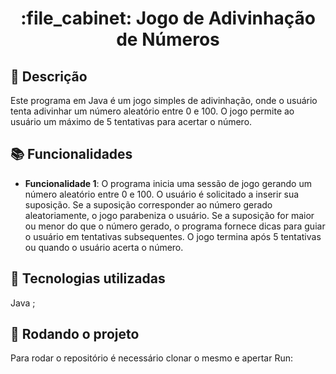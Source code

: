 <h1 align="center">:file_cabinet: Jogo de Adivinhação de Números </h1>

## :memo: Descrição
Este programa em Java é um jogo simples de adivinhação, onde o usuário tenta adivinhar um número aleatório entre 0 e 100. O jogo permite ao usuário um máximo de 5 tentativas para acertar o número.

## :books: Funcionalidades
* <b>Funcionalidade 1</b>: O programa inicia uma sessão de jogo gerando um número aleatório entre 0 e 100. O usuário é solicitado a inserir sua suposição. Se a suposição corresponder ao número gerado aleatoriamente, o jogo parabeniza o usuário. Se a suposição for maior ou menor do que o número gerado, o programa fornece dicas para guiar o usuário em tentativas subsequentes. O jogo termina após 5 tentativas ou quando o usuário acerta o número. 

## :wrench: Tecnologias utilizadas
 Java ;

## :rocket: Rodando o projeto
Para rodar o repositório é necessário clonar o mesmo e apertar Run:


